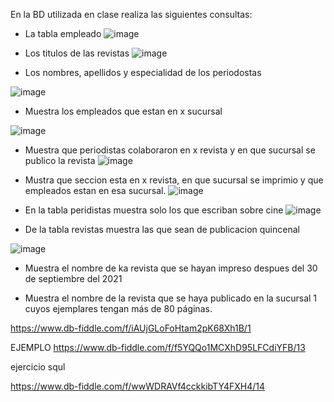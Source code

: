 En la BD utilizada en clase realiza las siguientes consultas:

* La tabla empleado
![image](https://user-images.githubusercontent.com/87988894/170727018-a5bdd8c1-823a-4869-9995-8cf1c22275e5.png)


* Los titulos de las revistas
![image](https://user-images.githubusercontent.com/87988894/170727153-3688ea85-161e-4157-8797-33ef109dfbac.png)


* Los nombres, apellidos y especialidad de los periodostas

![image](https://user-images.githubusercontent.com/87988894/170727343-c8f70afc-9044-42a4-b9c9-fcba7906d4e5.png)


* Muestra los empleados que estan en x sucursal

![image](https://user-images.githubusercontent.com/87988894/170733133-4a0bd149-584d-40fc-8fe0-ca8323674520.png)


* Muestra que periodistas colaboraron en x revista y en que sucursal se publico la revista
![image](https://user-images.githubusercontent.com/87988894/170734903-860c21eb-28cf-404f-a269-bfa146536d81.png)


* Mustra que seccion esta en x revista, en que sucursal se imprimio y que empleados estan en esa sucursal.
![image](https://user-images.githubusercontent.com/87988894/170738114-e85dc7c2-28fe-4adc-b55a-4a10c6101359.png)


* En la tabla peridistas muestra solo los que escriban sobre cine
![image](https://user-images.githubusercontent.com/87988894/170738509-3f23376b-a841-4222-8ba1-83a3fa66bf71.png)


* De la tabla revistas muestra las que sean de publicacion quincenal

![image](https://user-images.githubusercontent.com/87988894/170774072-7ab23822-0aae-48af-8cb4-c2ca0cf8e390.png)
 
* Muestra el nombre de ka revista que se hayan impreso despues del 30 de septiembre del 2021

* Muestra el nombre de la revista que se haya publicado en la sucursal 1 cuyos ejemplares tengan más de 80 páginas.



https://www.db-fiddle.com/f/iAUjGLoFoHtam2pK68Xh1B/1

EJEMPLO
https://www.db-fiddle.com/f/f5YQQo1MCXhD95LFCdiYFB/13



ejercicio squl 

https://www.db-fiddle.com/f/wwWDRAVf4cckkibTY4FXH4/14
